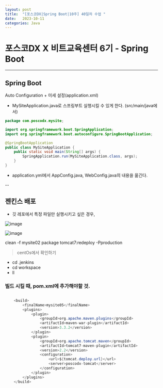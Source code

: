 ```yaml
---
layout: post
title:  "[포스코DX|Spring Boot|10주] 40일차 수업 "
date:   2023-10-11
categories: Java
---
```


# 포스코DX X 비트교육센터 6기 - Spring Boot

---

## Spring Boot

Auto Configuration + 미세 설정(application.xml)

- MySiteApplication.java로 스프링부트 실행시킬 수 있게 한다. (src/main/java에서)

```java
package com.poscodx.mysite;

import org.springframework.boot.SpringApplication;
import org.springframework.boot.autoconfigure.SpringBootApplication;

@SpringBootApplication
public class MySiteApplication {
	public static void main(String[] args) {
		SpringApplication.run(MySiteApplication.class, args);
	}
}

```

- application.yml에서 AppConfig.java, WebConfig.java의 내용을 옮긴다.

--

## 젠킨스 배포

- 깃 레포에서 특정 파일만 실행시키고 싶은 경우,

![image](https://github.com/talkingOrange/talkingOrange.github.io/assets/88815795/837e5ab9-c903-4bf5-bf48-4ae6af7d98c3)

![image](https://github.com/talkingOrange/talkingOrange.github.io/assets/88815795/6da29605-54b1-4332-b255-1d02dd90697c)

clean -f mysite02 package tomcat7:redeploy -Pproduction


> centOs에서 확인하기

- cd .jenkins 
- cd workspace
- ll

### 빌드 시킬 때, pom.xml에 추가해야할 것.

```java

	<build>
		<finalName>mysite05</finalName>
		<plugins>
			<plugin>
				<groupId>org.apache.maven.plugins</groupId>
				<artifactId>maven-war-plugin</artifactId>
				<version>3.3.2</version>
			</plugin>			
			<plugin>
				<groupId>org.apache.tomcat.maven</groupId>
				<artifactId>tomcat7-maven-plugin</artifactId>
				<version>2.2</version>
				<configuration>
					<url>${tomcat.deploy.url}</url>
					<server>poscodx-tomcat</server>
				</configuration>
			</plugin>			
		</plugins>		
	</build>
```
